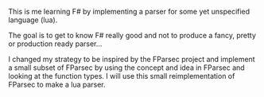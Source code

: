 This is me learning F# by implementing a parser for some yet unspecified language (lua). 

The goal is to get to know F# really good and not to produce a fancy, pretty or production ready parser...

I changed my strategy to be inspired by the FParsec project and implement a small subset of FParsec by using the concept and idea in FParsec and looking at the function types.
I will use this small reimplementation of FParsec to make a lua parser. 

